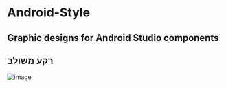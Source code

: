 # Android-Style
Graphic designs for Android Studio components
-
## רקע משולב

![image](https://github.com/AharonGon/Android-Style/assets/78660802/ee739470-381d-4a53-bd6f-7e44e93aef29)


